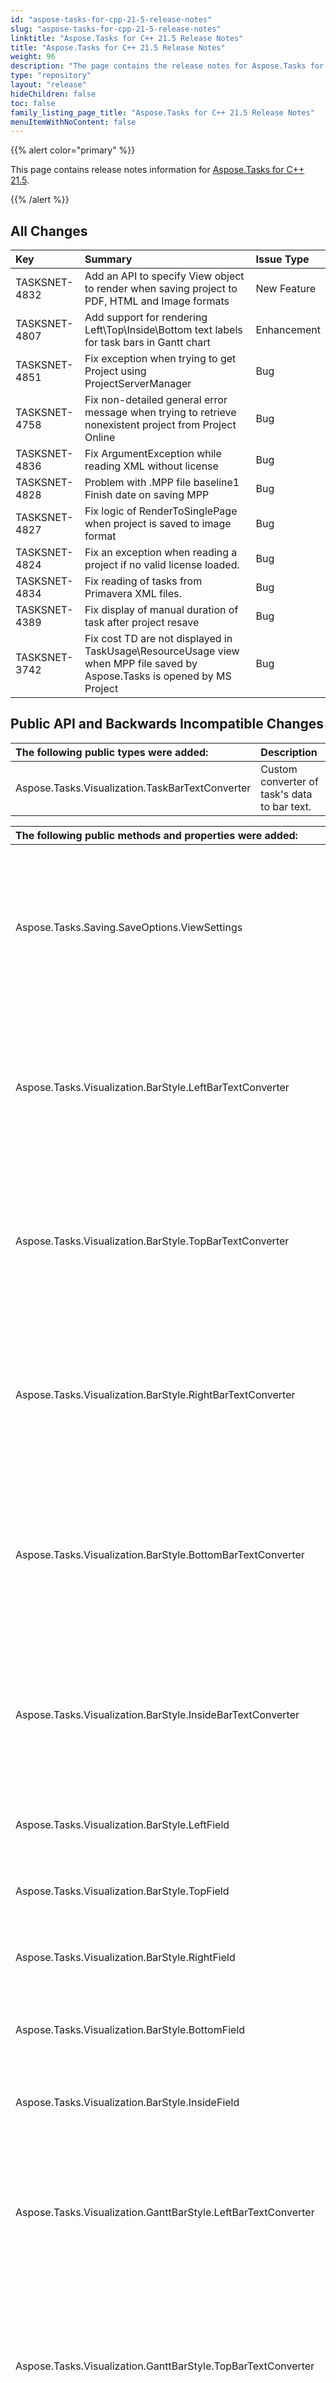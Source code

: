 ```yaml
---
id: "aspose-tasks-for-cpp-21-5-release-notes"
slug: "aspose-tasks-for-cpp-21-5-release-notes"
linktitle: "Aspose.Tasks for C++ 21.5 Release Notes"
title: "Aspose.Tasks for C++ 21.5 Release Notes"
weight: 96
description: "The page contains the release notes for Aspose.Tasks for C++ 21.5."
type: "repository"
layout: "release"
hideChildren: false
toc: false
family_listing_page_title: "Aspose.Tasks for C++ 21.5 Release Notes"
menuItemWithNoContent: false
---
```


{{% alert color="primary" %}}

This page contains release notes information for [Aspose.Tasks for C++ 21.5](https://releases.aspose.com/tasks/cpp/new-releases/aspose.tasks-for-c---21.5/).

{{% /alert %}}

## **All Changes**
|**Key**|**Summary**|**Issue Type**|
| :- | :- | :- |
| TASKSNET-4832 | Add an API to specify View object to render when saving project to PDF, HTML and Image formats | New Feature |
| TASKSNET-4807 | Add support for rendering Left\Top\Inside\Bottom text labels for task bars in Gantt chart  | Enhancement |
| TASKSNET-4851 | Fix exception when trying to get Project using ProjectServerManager | Bug |
| TASKSNET-4758 | Fix non-detailed general error message when trying to retrieve nonexistent project from Project Online | Bug |
| TASKSNET-4836 | Fix ArgumentException while reading XML without license | Bug |
| TASKSNET-4828 | Problem with .MPP file baseline1 Finish date on saving MPP | Bug |
| TASKSNET-4827 | Fix logic of RenderToSinglePage when project is saved to image format | Bug |
| TASKSNET-4824 | Fix an exception when reading a project if no valid license loaded. | Bug |
| TASKSNET-4834 | Fix reading of tasks from Primavera XML files. | Bug |
| TASKSNET-4389 | Fix display of manual duration of task after project resave | Bug |
| TASKSNET-3742 | Fix cost TD are not displayed in TaskUsage\ResourceUsage view when MPP file saved by Aspose.Tasks is opened by MS Project | Bug |

## **Public API and Backwards Incompatible Changes**
|**The following public types were added:**|**Description**|
| :- | :- |
| Aspose.Tasks.Visualization.TaskBarTextConverter | Custom converter of task's data to bar text. |

|**The following public methods and properties were added:**|**Description**|
| :- | :- |
| Aspose.Tasks.Saving.SaveOptions.ViewSettings | Gets or sets a view (<see cref="P:Aspose.Tasks.Saving.SaveOptions.View" />) to render. You can use this options to explicitly specify which view should be saved to PDF, HTML or Image formats. |
| Aspose.Tasks.Visualization.BarStyle.LeftBarTextConverter | Gets or sets user-defined converter to get text to render on the left of the task's bar. Overrides the value of <see cref="P:Aspose.Tasks.Visualization.BarStyle.LeftField" /> property. |
| Aspose.Tasks.Visualization.BarStyle.TopBarTextConverter | Gets or sets user-defined  converter to get text to render on the top of the task's bar. Overrides the value of <see cref="P:Aspose.Tasks.Visualization.BarStyle.TopField" /> property. |
| Aspose.Tasks.Visualization.BarStyle.RightBarTextConverter | Gets or sets user-defined converter to get text to render on the right of the task's bar. Overrides the value of <see cref="P:Aspose.Tasks.Visualization.BarStyle.RightField" /> property. |
| Aspose.Tasks.Visualization.BarStyle.BottomBarTextConverter | Gets or sets user-defined converter to get text to render on the bottom of the task's bar. Overrides the value of <see cref="P:Aspose.Tasks.Visualization.BarStyle.BottomField" /> property. |
| Aspose.Tasks.Visualization.BarStyle.InsideBarTextConverter | Gets or sets user-defined converter to get text to render inside of the task's bar. Overrides the value of <see cref="P:Aspose.Tasks.Visualization.BarStyle.InsideField" /> property. |
| Aspose.Tasks.Visualization.BarStyle.LeftField | Gets or sets a field to be displayed on the left of the bar. |
| Aspose.Tasks.Visualization.BarStyle.TopField | Gets or sets a field to be displayed on the top of the bar. |
| Aspose.Tasks.Visualization.BarStyle.RightField | Gets or sets a field to be displayed on the right of the bar. |
| Aspose.Tasks.Visualization.BarStyle.BottomField | Gets or sets a field to be displayed on the bottom of the bar. |
| Aspose.Tasks.Visualization.BarStyle.InsideField | Gets or sets a field to be displayed inside of the bar. |
| Aspose.Tasks.Visualization.GanttBarStyle.LeftBarTextConverter | Gets or sets user-defined converter to get text to render on the left of the task's bar. Overrides the value of <see cref="P:Aspose.Tasks.Visualization.GanttBarStyle.LeftField" /> property. |
| Aspose.Tasks.Visualization.GanttBarStyle.TopBarTextConverter | Gets or sets user-defined  converter to get text to render on the top of the task's bar. Overrides the value of <see cref="P:Aspose.Tasks.Visualization.GanttBarStyle.TopField" /> property. |
| Aspose.Tasks.Visualization.GanttBarStyle.RightBarTextConverter | Gets or sets user-defined converter to get text to render on the right of the task's bar. Overrides the value of <see cref="P:Aspose.Tasks.Visualization.GanttBarStyle.RightField" /> property. |
| Aspose.Tasks.Visualization.GanttBarStyle.BottomBarTextConverter | Gets or sets user-defined converter to get text to render on the bottom of the task's bar. Overrides the value of <see cref="P:Aspose.Tasks.Visualization.GanttBarStyle.BottomField" /> property. |
| Aspose.Tasks.Visualization.GanttBarStyle.InsideBarTextConverter | Gets or sets user-defined converter to get text to render inside of the task's bar. Overrides the value of <see cref="P:Aspose.Tasks.Visualization.GanttBarStyle.InsideField" /> property. |

|**The following public methods and properties were deleted:**|**Description**|
| :- | :- |
| Aspose.Tasks.TableField.ParentTable |  |




## **Examples and additional notes**

Related issue: TASKSNET-4832 - Add an API to specify View object to render when saving project to PDF, Html and Image formats.

Now you can specify the view to render explicitly. The feature can be useful when several views were defined for the same View screen in MPP project.
For example there can be several Gantt chart views with different view options defined in MPP project file.
Prior to ver. 21.5:

{{< highlight cpp >}}
auto project = System::MakeObject &lt;Project &gt; (u"TestViews.mpp");
auto saveOptions = System::MakeObject &lt; Saving::PdfSaveOptions &gt; ();
saveOptions->set_PresentationFormat(Aspose::Tasks::Visualization::PresentationFormat::ResourceSheet);

// If two resource sheet view are defined in TestViews.mpp, first was used.
project->Save(u"output.pdf", saveOptions);
{{< /highlight >}}

ver. 21.5 and newer:
{{< highlight cpp >}}
auto project = System::MakeObject &lt; Project &gt; (u"TestViews.mpp");
auto view = project->get_Views()->LINQ_First([](System::SharedPtr &lt; View &gt; v) -> bool
{
    return v->get_Name() == u"Customized Resource &Sheet";
});
view->get_PageInfo()->get_PageSettings()->set_IsPortrait(false);
auto saveOptions = System::MakeObject &lt; Saving::PdfSaveOptions &gt; ();
// view to render is specified explicitly, no need to set PresentationFormat.
saveOptions->set_ViewSettings(view);
project->Save(u"output.pdf", saveOptions);
{{< /highlight >}}


Related issue: TASKSNET-4807 - Add support for rendering Left\Top\Inside\Bottom text labels for task bars in Gantt chart.

{{< highlight cpp >}}
    auto project = System::MakeObject &lt; Project &gt; (u"TestGanttChartView.mpp");
    auto ganttChartView = System::DynamicCast &lt; Aspose::Tasks::GanttChartView &gt; (project->get_Views()->LINQ_First([](System::SharedPtr &lt; View &gt; v) -> bool
    {
        return v->get_Name() == u"Gantt &amp;Chart";
    }));
    auto saveOptions = System::MakeObject &lt; Saving::PdfSaveOptions &gt; ();
    saveOptions->set_Timescale(Aspose::Tasks::Visualization::Timescale::DefinedInView);
    saveOptions->set_ViewSettings(ganttChartView);
    
    // Bar styles can be either task-specific (located in GanttChartView.CustomBarStyles)
    // of category-specific (located in GanttChartView.BarStyles)
    
    for (const auto& ganttBarStyle : ganttChartView->get_CustomBarStyles())
    {
        if (ganttBarStyle->get_ShowForTaskUid() != 11)
        {
            continue;
        }
        
        // For demonstration purposes we are modifying style for Task with Unique ID = 11
        ganttBarStyle->set_LeftField(Aspose::Tasks::Field::TaskName);
        // Here we set custom converter to control which text should be rendered inside the task bar.
        ganttBarStyle->set_InsideBarTextConverter(static_cast<std::function<System::String(System::SharedPtr<Task> task)>>([](System::SharedPtr<Task> task) -> System::String
        {
            return System::String(u"Hours rem.: ") + (int32_t)task->Get(Tsk::RemainingWork()).get_TimeSpan().get_TotalHours();
        }));
    }
    
    for (const auto& ganttBarStyle : ganttChartView->get_BarStyles())
    {
        if (!ganttBarStyle->get_ShowForCategories()->Contains(Aspose::Tasks::Visualization::GanttBarShowFor::Milestone))
        {
            continue;
        }
        
        // For demonstration purposes we are modifying styles applicable to milestone tasks.
        
        ganttBarStyle->set_RightField(Aspose::Tasks::Field::TaskActualFinish);
        ganttBarStyle->set_TopBarTextConverter(static_cast<std::function<System::String(System::SharedPtr<Task> task)>>([](System::SharedPtr<Task> task) -> System::String
        {
            return System::Convert::ToString(task->Get(Tsk::ActualStart()).get_Day());
        }));
    }
    
    project->Save(u"output.pdf", saveOptions);
{{< /highlight >}}